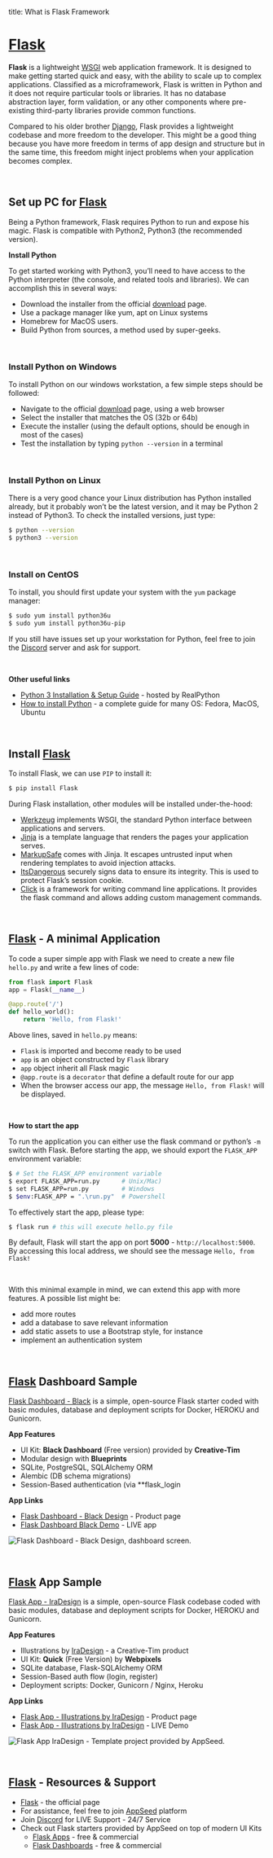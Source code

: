 title: What is Flask Framework

# [Flask](https://palletsprojects.com/p/flask/)

**Flask** is a lightweight [WSGI](/what-is/wsgi/) web application framework. It is designed to make getting started quick and easy, with the ability to scale up to complex applications.
Classified as a microframework, Flask is written in Python and it does not require particular tools or libraries. It has no database abstraction layer, form validation, or any other components where pre-existing third-party libraries provide common functions.

Compared to his older brother [Django](https://www.djangoproject.com/), Flask provides a lightweight codebase and more freedom to the developer. This might be a good thing because you have more freedom in terms of app design and structure but in the same time, this freedom might inject problems when your application becomes complex.    

<br />

## Set up PC for [Flask](https://palletsprojects.com/p/flask/)

Being a Python framework, Flask requires Python to run and expose his magic. Flask is compatible with Python2, Python3 (the recommended version).

**Install Python**

To get started working with Python3, you’ll need to have access to the Python interpreter (the console, and related tools and libraries). We can accomplish this in several ways:

- Download the installer from the official [download](https://www.python.org/downloads/) page.
- Use a package manager like yum, apt on Linux systems
- Homebrew for MacOS users.
- Build Python from sources, a method used by super-geeks.

<br />

### Install Python on Windows

To install Python on our windows workstation, a few simple steps should be followed:

- Navigate to the official [download](https://www.python.org/downloads/) page, using a web browser
- Select the installer that matches the OS (32b or 64b)
- Execute the installer (using the default options, should be enough in most of the cases)
- Test the installation by typing `python --version` in a terminal

<br />

### Install Python on Linux

There is a very good chance your Linux distribution has Python installed already, but it probably won’t be the latest version, and it may be Python 2 instead of Python3. To check the installed versions, just type:

```bash
$ python --version
$ python3 --version
```

<br />

### Install on CentOS

To install, you should first update your system with the `yum` package manager:

```bash
$ sudo yum install python36u
$ sudo yum install python36u-pip
```

If you still have issues set up your workstation for Python, feel free to join the [Discord](https://discord.gg/fZC6hup) server and ask for support.

<br />

**Other useful links**

- [Python 3 Installation & Setup Guide](https://realpython.com/installing-python/) - hosted by RealPython
- [How to install Python](https://realpython.com/installing-python/) - a complete guide for many OS: Fedora, MacOS, Ubuntu

<br />

## Install [Flask](https://palletsprojects.com/p/flask/)

To install Flask, we can use `PIP` to install it:

```bash
$ pip install Flask
```

During Flask installation, other modules will be installed under-the-hood:

- [Werkzeug](https://palletsprojects.com/p/werkzeug/) implements WSGI, the standard Python interface between applications and servers.
- [Jinja](https://palletsprojects.com/p/jinja/) is a template language that renders the pages your application serves.
- [MarkupSafe](https://palletsprojects.com/p/markupsafe/) comes with Jinja. It escapes untrusted input when rendering templates to avoid injection attacks.
- [ItsDangerous](https://palletsprojects.com/p/itsdangerous/) securely signs data to ensure its integrity. This is used to protect Flask’s session cookie.
- [Click](https://palletsprojects.com/p/click/) is a framework for writing command line applications. It provides the flask command and allows adding custom management commands.

<br />

## [Flask](https://palletsprojects.com/p/flask/) - A minimal Application

To code a super simple app with Flask we need to create a new file `hello.py` and write a few lines of code:

```python
from flask import Flask
app = Flask(__name__)

@app.route('/')
def hello_world():
    return 'Hello, from Flask!'
```

Above lines, saved in `hello.py` means:    

- `Flask` is imported and become ready to be used 
- `app` is an object constructed by `Flask` library
- `app` object inherit all Flask magic
- `@app.route` is a `decorator` that define a default route for our app
- When the browser access our app, the message `Hello, from Flask!` will be displayed.

<br />

**How to start the app**

To run the application you can either use the flask command or python’s `-m` switch with Flask.
Before starting the app, we should export the `FLASK_APP` environment variable:

```bash
$ # Set the FLASK_APP environment variable
$ export FLASK_APP=run.py      # Unix/Mac)
$ set FLASK_APP=run.py         # Windows
$ $env:FLASK_APP = ".\run.py"  # Powershell
```

To effectively start the app, please type:

```bash
$ flask run # this will execute hello.py file
```

By default, Flask will start the app on port **5000** - `http://localhost:5000`. By accessing this local address, we should see the message `Hello, from Flask!` 

<br />

With this minimal example in mind, we can extend this app with more features. A possible list might be:

- add more routes
- add a database to save relevant information 
- add static assets to use a Bootstrap style, for instance
- implement an authentication system 

<br />

## [Flask](https://palletsprojects.com/p/flask/) Dashboard Sample

[Flask Dashboard - Black](https://appseed.us/admin-dashboards/flask-dashboard-black) is a simple, open-source Flask starter coded with basic modules, database and deployment scripts for Docker, HEROKU and Gunicorn. 

**App Features**

- UI Kit: **Black Dashboard** (Free version) provided by **Creative-Tim**
- Modular design with **Blueprints**
- SQLite, PostgreSQL, SQLAlchemy ORM
- Alembic (DB schema migrations)
- Session-Based authentication (via **flask_login

**App Links**

- [Flask Dashboard - Black Design](https://appseed.us/admin-dashboards/flask-dashboard-black) - Product page
- [Flask Dashboard Black Demo](https://flask-dashboard-black.appseed.us/) - LIVE app

![Flask Dashboard - Black Design, dashboard screen.](https://raw.githubusercontent.com/app-generator/flask-black-dashboard/master/media/flask-black-dashboard-screen.png)

<br />

## [Flask](https://palletsprojects.com/p/flask/) App Sample

[Flask App - IraDesign](https://appseed.us/apps/flask-apps/flask-illustrations-iradesign) is a simple, open-source Flask codebase coded with basic modules, database and deployment scripts for Docker, HEROKU and Gunicorn. 

**App Features**

- Illustrations by [IraDesign](https://iradesign.io/) - a Creative-Tim product
- UI Kit: **Quick** (Free Version) by **Webpixels**
- SQLite database, Flask-SQLAlchemy ORM
- Session-Based auth flow (login, register)
- Deployment scripts: Docker, Gunicorn / Nginx, Heroku

**App Links**

- [Flask App - Illustrations by IraDesign](https://appseed.us/apps/flask-apps/flask-illustrations-iradesign) - Product page
- [Flask App - Illustrations by IraDesign](https://flask-illustrations-iradesign.appseed.us) - LIVE Demo

![Flask App IraDesign - Template project provided by AppSeed.](https://raw.githubusercontent.com/app-generator/flask-illustrations-iradesign/master/media/flask-illustrations-iradesign-screen.png)

<br />

## [Flask](https://palletsprojects.com/p/flask/) - Resources & Support

- [Flask](https://palletsprojects.com/p/flask/) - the official page
- For assistance, feel free to join [AppSeed](https://appseed.us/) platform
- Join [Discord](https://discord.gg/fZC6hup) for LIVE Support - 24/7 Service
- Check out Flask starters provided by AppSeed on top of modern UI Kits 
    - [Flask Apps](https://appseed.us/apps/flask-apps) - free & commercial
    - [Flask Dashboards](https://appseed.us/admin-dashboards/flask) - free & commercial
